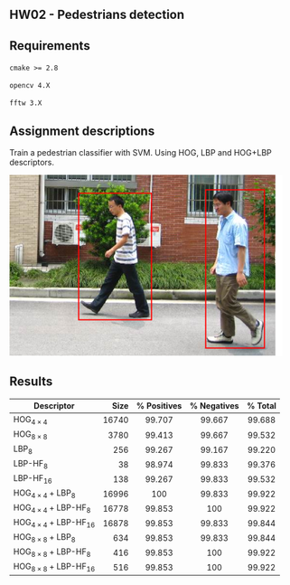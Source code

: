 ## HW02 - Pedestrians detection

## Requirements

`cmake >= 2.8`

`opencv 4.X`

`fftw 3.X`

## Assignment descriptions

Train  a pedestrian classifier with SVM. Using HOG, LBP and HOG+LBP descriptors. 

![](report/images/pedestrians_bb.png)

## Results

| Descriptor                                     |  Size | % Positives | % Negatives | % Total |
| ---------------------------------------------- | ----: | :---------: | :---------: | :-----: |
| $\text{HOG}_{4 \times 4}$                      | 16740 |   99.707    |   99.667    | 99.688  |
| $\text{HOG}_{8 \times 8}$                      |  3780 |   99.413    |   99.667    | 99.532  |
| $\text{LBP}_{8}$                               |   256 |   99.267    |   99.167    | 99.220  |
| $\text{LBP-HF}_{8}$                            |    38 |   98.974    |   99.833    | 99.376  |
| $\text{LBP-HF}_{16}$                           |   138 |   99.267    |   99.833    | 99.532  |
| $\text{HOG}_{4 \times 4} + \text{LBP}_{8}$     | 16996 |     100     |   99.833    | 99.922  |
| $\text{HOG}_{4 \times 4} + \text{LBP-HF}_{8}$  | 16778 |   99.853    |     100     | 99.922  |
| $\text{HOG}_{4 \times 4} + \text{LBP-HF}_{16}$ | 16878 |   99.853    |   99.833    | 99.844  |
| $\text{HOG}_{8 \times 8} + \text{LBP}_{8}$     |   634 |   99.853    |   99.833    | 99.844  |
| $\text{HOG}_{8 \times 8} + \text{LBP-HF}_{8}$  |   416 |   99.853    |     100     | 99.922  |
| $\text{HOG}_{8 \times 8} + \text{LBP-HF}_{16}$ |   516 |   99.853    |     100     | 99.922  |

